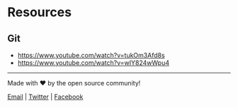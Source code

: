 # Resources

## Git

* https://www.youtube.com/watch?v=tukOm3Afd8s
* https://www.youtube.com/watch?v=wIY824wWpu4

<hr />

Made with ❤ by the open source community!

[Email](hello@frontend.ro) |
[Twitter](https://twitter.com/FrontEndRo) | [Facebook](https://facebook.com/FrontEndRo)



